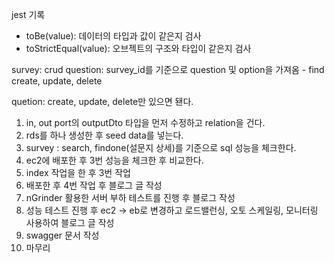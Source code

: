jest 기록

- toBe(value): 데이터의 타입과 값이 같은지 검사
- toStrictEqual(value): 오브젝트의 구조와 타입이 같은지 검사

survey: crud
question:
survey_id를 기준으로 question 및 option을 가져옴 - find
create, update, delete

quetion: create, update, delete만 있으면 됀다.

1. in, out port의 outputDto 타입을 먼저 수정하고 relation을 건다.
2. rds를 하나 생성한 후 seed data를 넣는다.
3. survey : search, findone(설문지 상세)를 기준으로 sql 성능을 체크한다.
4. ec2에 배포한 후 3번 성능을 체크한 후 비교한다.
5. index 작업을 한 후 3번 작업
6. 배포한 후 4번 작업 후 블로그 글 작성
7. nGrinder 활용한 서버 부하 테스트를 진행 후 블로그 작성
8. 성능 테스트 진행 후 ec2 -> eb로 변경하고 로드밸런싱, 오토 스케일링, 모니터링 사용하여 블로그 글 작성
9. swagger 문서 작성
10. 마무리
